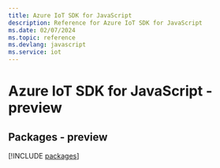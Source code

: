 ```yaml
---
title: Azure IoT SDK for JavaScript
description: Reference for Azure IoT SDK for JavaScript
ms.date: 02/07/2024
ms.topic: reference
ms.devlang: javascript
ms.service: iot
---
```

# Azure IoT SDK for JavaScript - preview
## Packages - preview
[!INCLUDE [packages](iot-index.md)]